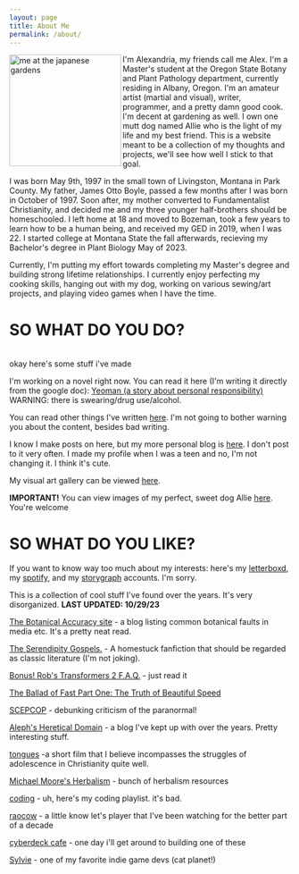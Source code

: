 ```yaml
---
layout: page
title: About Me
permalink: /about/
---
```


<img src="https://i.imgur.com/612Gt06.jpg" align="left" width="200" alt="me at the japanese gardens">I'm Alexandria, my friends call me Alex. I'm a Master's student at the Oregon State Botany and Plant Pathology department, currently residing in Albany, Oregon. I'm an amateur artist (martial and visual), writer, programmer, and a pretty damn good cook. I'm decent at gardening as well. I own one mutt dog named Allie who is the light of my life and my best friend. This is a website meant to be a collection of my thoughts and projects, we'll see how well I stick to that goal.<br>

I was born May 9th, 1997 in the small town of Livingston, Montana in Park County. My father, James Otto Boyle, passed a few months after I was born in October of 1997. Soon after, my mother converted to Fundamentalist Christianity, and decided me and my three younger half-brothers should be homeschooled. I left home at 18 and moved to Bozeman, took a few years to learn how to be a human being, and received my GED in 2019, when I was 22. I started college at Montana State the fall afterwards, recieving my Bachelor's degree in Plant Biology May of 2023.<br>

Currently, I'm putting my effort towards completing my Master's degree and building strong lifetime relationships. I currently enjoy perfecting my cooking skills, hanging out with my dog, working on various sewing/art projects, and playing video games when I have the time. <br>
 
<h1>SO WHAT DO YOU DO?</h1>

<br>okay here's some stuff i've made<br>

I'm working on a novel right now. You can read it here (I'm writing it directly from the google doc): [Yeoman (a story about personal responsibility)](https://docs.google.com/document/d/1rm6kG8GmP_clOuyjX1ycqG9OyGlxxnhr61bwveq7qPo/edit?usp=sharing) WARNING: there is swearing/drug use/alcohol.<br>

You can read other things I've written [here](https://www.wattpad.com/user/mathewbroderick). I'm not going to bother warning you about the content, besides bad writing.<br>

I know I make posts on here, but my more personal blog is [here](https://alexandrithymia.blogspot.com/). I don't post to it very often. I made my profile when I was a teen and no, I'm not changing it. I think it's cute. <br>

My visual art gallery can be viewed [here](https://imgur.com/a/4ox4bzM).<br>

**IMPORTANT!** You can view images of my perfect, sweet dog Allie [here](https://imgur.com/a/gcKJoUR). You're welcome<br>

<h1>SO WHAT DO YOU LIKE?</h1>

If you want to know way too much about my interests: here's my [letterboxd](https://letterboxd.com/mathewbroderick/), my [spotify](https://open.spotify.com/user/strawberrybacon), and my [storygraph](https://app.thestorygraph.com/profile/mathewbroderick) accounts. I'm sorry.

This is a collection of cool stuff I've found over the years. It's very disorganized. **LAST UPDATED: 10/29/23**<br>

<a href="http://www.botanicalaccuracy.com/">The Botanical Accuracy site</a> - a blog listing common botanical faults in media etc. It's a pretty neat read.<br>

<a href="https://archiveofourown.org/works/335176">The Serendipity Gospels.</a> - A homestuck fanfiction that should be regarded as classic literature (I'm not joking).<br>

<a href="https://www.toplessrobot.com/2009/06/bonus_robs_transformers_2_faqs.php">Bonus! Rob's Transformers 2 F.A.Q.</a> - just read it<br>

<a href="https://www.youtube.com/watch?v=47nw3d05fUU">The Ballad of Fast Part One: The Truth of Beautiful Speed</a><br>

<a href="https://www.debunkingskeptics.com/">SCEPCOP</a> - debunking criticism of the paranormal!<br>

<a href="https://mythoughtsbornfromfire.wordpress.com/">Aleph's Heretical Domain</a> - a blog I've kept up with over the years. Pretty interesting stuff.<br>

<a href="https://vimeo.com/86385229">tongues</a> -a short film that I believe incompasses the struggles of adolescence in Christianity quite well.

<a href="https://www.swsbm.com/HOMEPAGE/HomePage.html">Michael Moore's Herbalism</a> - bunch of herbalism resources  <br>

<a href="https://www.youtube.com/watch?v=oG2I17Zm8kI&list=PLOl74FWb3AyCuOeZeUOmSNoQE8h71-uA7">coding</a> - uh, here's my coding playlist. it's bad.

<a href="https://www.youtube.com/user/raocow/videos">raocow</a> - a little know let's player that I've been watching for the better part of a decade

<a href="https://cyberdeck.cafe/">cyberdeck cafe</a> - one day i'll get around to building one of these

<a href="https://sylvie.website/">Sylvie</a> - one of my favorite indie game devs (cat planet!)
